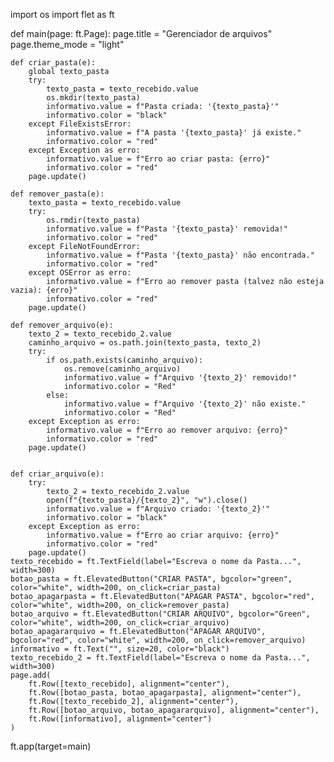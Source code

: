 import os
import flet as ft

def main(page: ft.Page):
    page.title = "Gerenciador de arquivos"
    page.theme_mode = "light"
    
    def criar_pasta(e):
        global texto_pasta
        try:
            texto_pasta = texto_recebido.value
            os.mkdir(texto_pasta)
            informativo.value = f"Pasta criada: '{texto_pasta}'"
            informativo.color = "black"
        except FileExistsError:
            informativo.value = f"A pasta '{texto_pasta}' já existe."
            informativo.color = "red"
        except Exception as erro:
            informativo.value = f"Erro ao criar pasta: {erro}"
            informativo.color = "red"
        page.update()
    
    def remover_pasta(e):
        texto_pasta = texto_recebido.value
        try:
            os.rmdir(texto_pasta)
            informativo.value = f"Pasta '{texto_pasta}' removida!"
            informativo.color = "red"
        except FileNotFoundError:
            informativo.value = f"Pasta '{texto_pasta}' não encontrada."
            informativo.color = "red"
        except OSError as erro:
            informativo.value = f"Erro ao remover pasta (talvez não esteja vazia): {erro}"
            informativo.color = "red"
        page.update()  

    def remover_arquivo(e):
        texto_2 = texto_recebido_2.value
        caminho_arquivo = os.path.join(texto_pasta, texto_2)
        try:
            if os.path.exists(caminho_arquivo):
                os.remove(caminho_arquivo)
                informativo.value = f"Arquivo '{texto_2}' removido!"
                informativo.color = "Red"
            else:
                informativo.value = f"Arquivo '{texto_2}' não existe."
                informativo.color = "Red"
        except Exception as erro:
            informativo.value = f"Erro ao remover arquivo: {erro}"
            informativo.color = "red"
        page.update()

    
    def criar_arquivo(e):
        try:
            texto_2 = texto_recebido_2.value
            open(f"{texto_pasta}/{texto_2}", "w").close()
            informativo.value = f"Arquivo criado: '{texto_2}'"
            informativo.color = "black"
        except Exception as erro:
            informativo.value = f"Erro ao criar arquivo: {erro}"
            informativo.color = "red"
        page.update()
    texto_recebido = ft.TextField(label="Escreva o nome da Pasta...", width=300)
    botao_pasta = ft.ElevatedButton("CRIAR PASTA", bgcolor="green", color="white", width=200, on_click=criar_pasta)
    botao_apagarpasta = ft.ElevatedButton("APAGAR PASTA", bgcolor="red", color="white", width=200, on_click=remover_pasta)
    botao_arquivo = ft.ElevatedButton("CRIAR ARQUIVO", bgcolor="Green", color="white", width=200, on_click=criar_arquivo)
    botao_apagararquivo = ft.ElevatedButton("APAGAR ARQUIVO", bgcolor="red", color="white", width=200, on_click=remover_arquivo)
    informativo = ft.Text("", size=20, color="black")
    texto_recebido_2 = ft.TextField(label="Escreva o nome da Pasta...", width=300)
    page.add(
        ft.Row([texto_recebido], alignment="center"),
        ft.Row([botao_pasta, botao_apagarpasta], alignment="center"),
        ft.Row([texto_recebido_2], alignment="center"),
        ft.Row([botao_arquivo, botao_apagararquivo], alignment="center"),
        ft.Row([informativo], alignment="center")
    )

ft.app(target=main)
